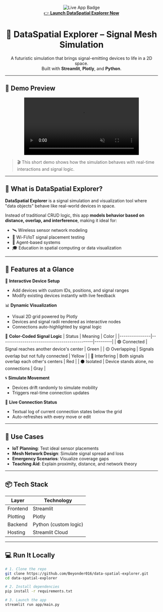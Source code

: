 <p align="center">
  <img src="https://img.shields.io/badge/Live%20App-Click%20to%20Launch-blueviolet?style=for-the-badge&logo=streamlit" alt="Live App Badge"/>
  <br>
  <a href="https://beyonder016-data-spatial-explorer.streamlit.app/">
    👉 <strong>Launch DataSpatial Explorer Now</strong>
  </a>
</p>

<h1 align="center">🧠 DataSpatial Explorer – Signal Mesh Simulation</h1>

<p align="center">
  A futuristic simulation that brings signal-emitting devices to life in a 2D space.<br>
  Built with <strong>Streamlit</strong>, <strong>Plotly</strong>, and <strong>Python</strong>.
</p>

---

## 🎥 Demo Preview

<p align="center">
  <video width="75%" controls autoplay muted loop>
    <source src="https://ik.imagekit.io/x7q05jeox/clip.mp4?tr=orig&updatedAt=1748264073054" type="video/mp4">
    Your browser does not support the video tag.
  </video>
</p>

> 🎬 This short demo shows how the simulation behaves with real-time interactions and signal logic.

---

## 🚀 What is DataSpatial Explorer?

**DataSpatial Explorer** is a signal simulation and visualization tool where "data objects" behave like real-world devices in space.

Instead of traditional CRUD logic, this app **models behavior based on distance, overlap, and interference**, making it ideal for:

- 🛰 Wireless sensor network modeling
- 📶 Wi-Fi/IoT signal placement testing
- 🤖 Agent-based systems
- 🎓 Education in spatial computing or data visualization

---

## 🌟 Features at a Glance

🔧 **Interactive Device Setup**
- Add devices with custom IDs, positions, and signal ranges
- Modify existing devices instantly with live feedback

📊 **Dynamic Visualization**
- Visual 2D grid powered by Plotly
- Devices and signal radii rendered as interactive nodes
- Connections auto-highlighted by signal logic

🎨 **Color-Coded Signal Logic**
| Status         | Meaning                                       | Color   |
|----------------|-----------------------------------------------|---------|
| 🟢 Connected    | Signal reaches another device's center        | Green   |
| 🟡 Overlapping  | Signals overlap but not fully connected       | Yellow  |
| 🔴 Interfering  | Both signals overlap each other's centers     | Red     |
| ⚫ Isolated     | Device stands alone, no connections           | Gray    |

🌀 **Simulate Movement**
- Devices drift randomly to simulate mobility
- Triggers real-time connection updates

📘 **Live Connection Status**
- Textual log of current connection states below the grid
- Auto-refreshes with every move or edit

---

## 📌 Use Cases

- **IoT Planning**: Test ideal sensor placements
- **Mesh Network Design**: Simulate signal spread and loss
- **Emergency Scenarios**: Visualize coverage gaps
- **Teaching Aid**: Explain proximity, distance, and network theory

---

## 📦 Tech Stack

| Layer     | Technology         |
|-----------|--------------------|
| Frontend  | Streamlit          |
| Plotting  | Plotly             |
| Backend   | Python (custom logic) |
| Hosting   | Streamlit Cloud    |

---

## 💻 Run It Locally

```bash
# 1. Clone the repo
git clone https://github.com/Beyonder016/data-spatial-explorer.git
cd data-spatial-explorer

# 2. Install dependencies
pip install -r requirements.txt

# 3. Launch the app
streamlit run app/main.py
